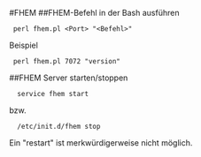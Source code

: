 #FHEM
##FHEM-Befehl in der Bash ausführen

     perl fhem.pl <Port> "<Befehl>" 
     
Beispiel

     perl fhem.pl 7072 "version" 
     
##FHEM Server starten/stoppen

      service fhem start

bzw.

      /etc/init.d/fhem stop

Ein "restart" ist merkwürdigerweise nicht möglich.
